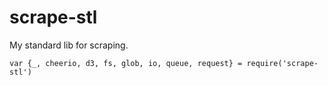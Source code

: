 # scrape-stl

My standard lib for scraping.

`var {_, cheerio, d3, fs, glob, io, queue, request} = require('scrape-stl')`